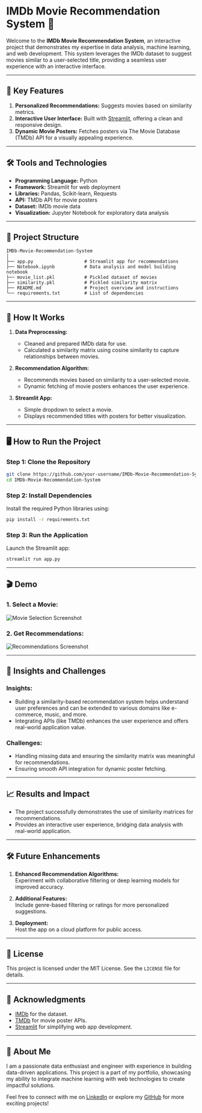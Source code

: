 
# IMDb Movie Recommendation System 🎥

Welcome to the **IMDb Movie Recommendation System**, an interactive project that demonstrates my expertise in data analysis, machine learning, and web development. This system leverages the IMDb dataset to suggest movies similar to a user-selected title, providing a seamless user experience with an interactive interface.

---

## 🚀 Key Features

1. **Personalized Recommendations:** Suggests movies based on similarity metrics.
2. **Interactive User Interface:** Built with [Streamlit](https://lxei9hyyfskbrkjphuvh7i.streamlit.app/), offering a clean and responsive design.
3. **Dynamic Movie Posters:** Fetches posters via The Movie Database (TMDb) API for a visually appealing experience.

---

## 🛠️ Tools and Technologies

- **Programming Language:** Python
- **Framework:** Streamlit for web deployment
- **Libraries:** Pandas, Scikit-learn, Requests
- **API:** TMDb API for movie posters
- **Dataset:** IMDb movie data
- **Visualization:** Jupyter Notebook for exploratory data analysis

---

## 📂 Project Structure

```plaintext
IMDb-Movie-Recommendation-System
│
├── app.py                   # Streamlit app for recommendations
├── Notebook.ipynb           # Data analysis and model building notebook
├── movie_list.pkl           # Pickled dataset of movies
├── similarity.pkl           # Pickled similarity matrix
├── README.md                # Project overview and instructions
└── requirements.txt         # List of dependencies
```

---

## 📖 How It Works

1. **Data Preprocessing:** 
   - Cleaned and prepared IMDb data for use.
   - Calculated a similarity matrix using cosine similarity to capture relationships between movies.

2. **Recommendation Algorithm:** 
   - Recommends movies based on similarity to a user-selected movie.
   - Dynamic fetching of movie posters enhances the user experience.

3. **Streamlit App:**
   - Simple dropdown to select a movie.
   - Displays recommended titles with posters for better visualization.

---

## 🖥️ How to Run the Project

### Step 1: Clone the Repository
```bash
git clone https://github.com/your-username/IMDb-Movie-Recommendation-System.git
cd IMDb-Movie-Recommendation-System
```

### Step 2: Install Dependencies
Install the required Python libraries using:
```bash
pip install -r requirements.txt
```

### Step 3: Run the Application
Launch the Streamlit app:
```bash
streamlit run app.py
```
---

## 🎬 Demo

### 1. Select a Movie:
![Movie Selection Screenshot](https://github.com/user-attachments/assets/cda53bf2-272e-444b-a913-595767b9668b)

### 2. Get Recommendations:
![Recommendations Screenshot](https://github.com/user-attachments/assets/73016784-6976-4ed6-bdb3-5c6bb0805d62)

---

## 📝 Insights and Challenges

### Insights:
- Building a similarity-based recommendation system helps understand user preferences and can be extended to various domains like e-commerce, music, and more.
- Integrating APIs (like TMDb) enhances the user experience and offers real-world application value.

### Challenges:
- Handling missing data and ensuring the similarity matrix was meaningful for recommendations.
- Ensuring smooth API integration for dynamic poster fetching.

---

## 📈 Results and Impact

- The project successfully demonstrates the use of similarity matrices for recommendations.
- Provides an interactive user experience, bridging data analysis with real-world application.

---

## 🛠️ Future Enhancements

1. **Enhanced Recommendation Algorithms:**  
   Experiment with collaborative filtering or deep learning models for improved accuracy.
   
2. **Additional Features:**  
   Include genre-based filtering or ratings for more personalized suggestions.

3. **Deployment:**  
   Host the app on a cloud platform for public access.

---

## 📜 License

This project is licensed under the MIT License. See the `LICENSE` file for details.

---

## 🙌 Acknowledgments

- [IMDb](https://www.imdb.com/) for the dataset.
- [TMDb](https://www.themoviedb.org/) for movie poster APIs.
- [Streamlit](https://streamlit.io/) for simplifying web app development.

---

## 💼 About Me

I am a passionate data enthusiast and engineer with experience in building data-driven applications. This project is a part of my portfolio, showcasing my ability to integrate machine learning with web technologies to create impactful solutions.

Feel free to connect with me on [LinkedIn](https://www.linkedin.com/in/mashfiq-khan-937657127/) or explore my [GitHub](https://github.com/mufi2) for more exciting projects!
